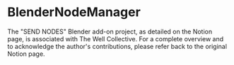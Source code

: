 # BlenderNodeManager
 The "SEND NODES" Blender add-on project, as detailed on the Notion page, is associated with The Well Collective. For a complete overview and to acknowledge the author's contributions, please refer back to the original Notion page.
